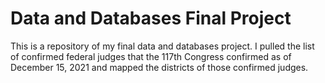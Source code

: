# Data and Databases Final Project
 
This is a repository of my final data and databases project.
I pulled the list of confirmed federal judges that the 117th Congress confirmed as of December 15, 2021 and mapped the districts of those confirmed judges.
